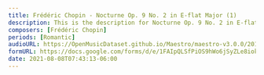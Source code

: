 ```yaml
---
title: Frédéric Chopin - Nocturne Op. 9 No. 2 in E-flat Major (1)
description: This is the description for Nocturne Op. 9 No. 2 in E-flat Major by Frédéric Chopin
composers: [Frédéric Chopin]
periods: [Romantic]
audioURL: https://OpenMusicDataset.github.io/Maestro/maestro-v3.0.0/2011/MIDI-Unprocessed_06_R3_2011_MID--AUDIO_R3-D3_05_Track05_wav.midi
formURL: https://docs.google.com/forms/d/e/1FAIpQLSfPiOS9hWo6jSyZLe8iokc2JFTecOxPoR5JPU6gYYwagnhsvQ/viewform
date: 2021-08-08T07:43:13-06:00
---
```

